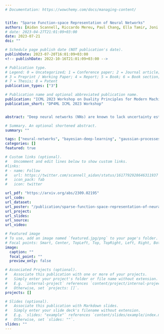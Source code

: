 ```yaml
---
# Documentation: https://wowchemy.com/docs/managing-content/


title: "Sparse Function-space Representation of Neural Networks"
authors: [Aidan Scannell, Riccardo Mereu, Paul Chang, Ella Tamir, Joni Pajarinen, Arno Solin]
# date: 2023-04-27T21:01:09+03:00
date: 2023-07-21
doi: ""

# Schedule page publish date (NOT publication's date).
publishDate: 2023-07-20T16:01:09+03:00
<!-- publishDate: 2022-10-16T21:01:09+03:00 -->

# Publication type.
# Legend: 0 = Uncategorized; 1 = Conference paper; 2 = Journal article;
# 3 = Preprint / Working Paper; 4 = Report; 5 = Book; 6 = Book section;
# 7 = Thesis; 8 = Patent
publication_types: ["3"]

# Publication name and optional abbreviated publication name.
publication: "ICML 2023 Workshop on Duality Principles for Modern Machine Learning"
publication_short: "DP4ML ICML 2023 Workshop"


abstract: "Deep neural networks (NNs) are known to lack uncertainty estimates and struggle to incorporate new data. We present a method that mitigates these issues by converting NNs from weight space to function space, via a dual parameterization. Importantly, the dual parameterization enables us to formulate a sparse representation that captures information from the entire data set. This offers a compact and principled way of capturing uncertainty and enables us to incorporate new data without retraining whilst retaining predictive performance. We provide proof-of-concept demonstrations with the proposed approach for quantifying uncertainty in supervised learning on UCI benchmark tasks."

# Summary. An optional shortened abstract.
summary: ""

tags: ["neural-networks", "bayesian-deep-learning", "gaussian-processes", "bayesian-inference", "machine-learning", "approximate-inference"]
categories: []
featured: true

# Custom links (optional).
#   Uncomment and edit lines below to show custom links.
#links:
# - name: Follow
#   url: https://twitter.com/scannell_aidan/status/1617792928646311937
#   icon_pack: fab
#   icon: twitter

url_pdf: "https://arxiv.org/abs/2309.02195"
url_code: 
url_dataset:
url_poster: "/publication/sparse-function-space-representation-of-neural-networks/poster.pdf"
url_project:
url_slides:
url_source: 
url_video:

# Featured image
# To use, add an image named `featured.jpg/png` to your page's folder. 
# Focal points: Smart, Center, TopLeft, Top, TopRight, Left, Right, BottomLeft, Bottom, BottomRight.
image:
  caption: ""
  focal_point: ""
  preview_only: false

# Associated Projects (optional).
#   Associate this publication with one or more of your projects.
#   Simply enter your project's folder or file name without extension.
#   E.g. `internal-project` references `content/project/internal-project/index.md`.
#   Otherwise, set `projects: []`.
projects: []

# Slides (optional).
#   Associate this publication with Markdown slides.
#   Simply enter your slide deck's filename without extension.
#   E.g. `slides: "example"` references `content/slides/example/index.md`.
#   Otherwise, set `slides: ""`.
slides: ""
---
```

